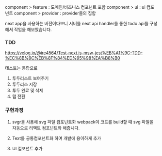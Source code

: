 component > feature : 도메인/비즈니스 컴포넌트 포함
component > ui : ui 컴포넌트
component > provider : provider들의 집합

next app을 사용하는 버전이다보니 서버를 next api handler를 통한 todo api를 구성해서 작업을 해보았습니다.

### TDD

https://velog.io/@ire4564/Test-next.js-msw-jest%EB%A1%9C-TDD-%EC%8B%9C%EB%8F%84%ED%95%98%EA%B8%B0

테스트는 통합으로

1. 투두리스트 보여주기
2. 투두리스 저장
3. 투두 완료 및 삭제
4. 탭 전환

### 구현과정

1. svgr을 사용해 svg 파일 컴포넌트화
   webpack이 코드를 build할 때 svg 파일을 자동으로 리액트 컴포넌트화 해줍니다.

2. Text를 공통컴포넌트화 하여 개발에 용이하게 추가

3. UI 컴포넌트 추가
